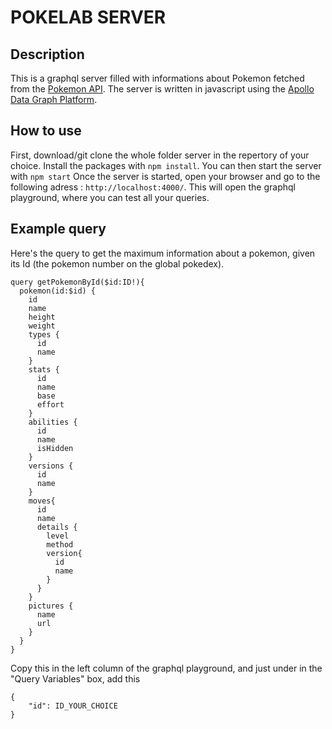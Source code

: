 # POKELAB SERVER

## Description

This is a graphql server filled with informations about Pokemon fetched from the [Pokemon API](https://pokeapi.co/).
The server is written in javascript using the [Apollo Data Graph Platform](https://www.apollographql.com/).

## How to use

First, download/git clone the whole folder server in the repertory of your choice.
Install the packages with `npm install`.
You can then start the server with `npm start`
Once the server is started, open your browser and go to the following adress : `http://localhost:4000/`.
This will open the graphql playground, where you can test all your queries.

## Example query

Here's the query to get the maximum information about a pokemon, given its Id (the pokemon number on the global pokedex).

```
query getPokemonById($id:ID!){
  pokemon(id:$id) {
    id
    name
    height
    weight
    types {
      id
      name
    }
    stats {
      id
      name
      base
      effort
    }
    abilities {
      id
      name
      isHidden
    }
    versions {
      id
      name
    }
	moves{
      id
	  name
      details {
        level
        method
        version{
          id
       	  name
        }
      }
    }
    pictures {
      name
      url
    }
  }
}
```

Copy this in the left column of the graphql playground, and just under in the "Query Variables" box, add this

```
{
    "id": ID_YOUR_CHOICE
}
```
